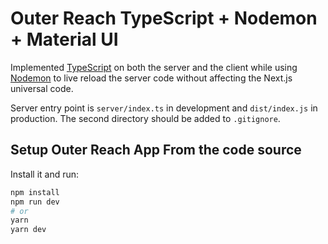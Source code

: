 # Outer Reach TypeScript + Nodemon + Material UI

Implemented [TypeScript](https://typescriptlang.com) on both the server and the client while using [Nodemon](https://nodemon.io/) to live reload the server code without affecting the Next.js universal code.

Server entry point is `server/index.ts` in development and `dist/index.js` in production.
The second directory should be added to `.gitignore`.

## Setup Outer Reach App From the code source

Install it and run:

```bash
npm install
npm run dev
# or
yarn
yarn dev
```
